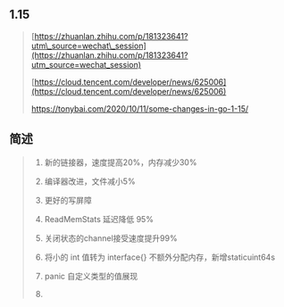 ## 1.15

> [https://zhuanlan.zhihu.com/p/181323641?utm\_source=wechat\_session](https://zhuanlan.zhihu.com/p/181323641?utm_source=wechat_session)
>
> [https://cloud.tencent.com/developer/news/625006](https://cloud.tencent.com/developer/news/625006)
>
> https://tonybai.com/2020/10/11/some-changes-in-go-1-15/

## 简述

> 1. 新的链接器，速度提高20%，内存减少30%
> 2. 编译器改进，文件减小5%
> 3. 更好的写屏障
> 4. ReadMemStats 延迟降低 95%
>
> 5. 关闭状态的channel接受速度提升99%
>
> 6. 将小的 int 值转为 interface{} 不额外分配内存，新增staticuint64s
>
> 7. panic 自定义类型的值展现
>
> 8.



